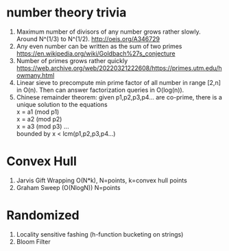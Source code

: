 # number theory trivia 
1) Maximum number of divisors of any number grows rather slowly. Around N^(1/3) to N^(1/2). http://oeis.org/A346729
2) Any even number can be written as the sum of two primes https://en.wikipedia.org/wiki/Goldbach%27s_conjecture
3) Number of primes grows rather quickly https://web.archive.org/web/20220321222608/https://primes.utm.edu/howmany.html
4) Linear sieve to precompute min prime factor of all number in range [2,n] in O(n). Then can answer factorization queries in O(log(n)).
5) Chinese remainder theorem: given p1,p2,p3,p4... are co-prime, there is a unique solution to the equations <br> 
x = a1 (mod p1) <br>
x = a2 (mod p2) <br>
x = a3 (mod p3) ... <br> 
bounded by x < lcm(p1,p2,p3,p4...)

# Convex Hull
1) Jarvis Gift Wrapping O(N\*k), N=points, k=convex hull points
2) Graham Sweep (O(NlogN)) N=points

# Randomized 
1) Locality sensitive fashing (h-function bucketing on strings) 
2) Bloom Filter

